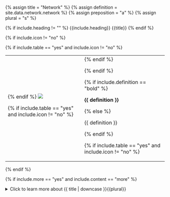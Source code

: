 <!--------------------------------------------- TITLE AND DEFINITION starts -->

{% assign title = "Network" %}
{% assign definition = site.data.network.network %}
{% assign preposition = "a" %}
{% assign plural = "s" %}

<!--------------------------------------------- TITLE AND DEFINITION ends -->

{% if include.heading != "" %}
{{include.heading}} {{title}}
{% endif %}

{% if include.icon != "no" %} 

{% if include.table == "yes" and include.icon != "no" %}
<table class="definitionTable"><tr><td>
{% endif %}

<img src='images/icons/{{include.icon}}{{ title | downcase | replace: " ", "-" }}.png' />

{% if include.table == "yes" and include.icon != "no" %}
</td><td>
{% endif %}

{% endif %}

{% if include.definition == "bold" %}

<strong>{{ definition }}</strong>

{% else %}

{{ definition }}

{% endif %}

{% if include.table == "yes" and include.icon != "no" %}
</td></tr></table>
{% endif %}

{% if include.more == "yes" and include.content == "more" %}
<details class="detailsCollapsible"><summary class="nobr">Click to learn more about {{ title | downcase }}{{plural}}
</summary>
{% endif %}

{% if include.content != "no" %}

<!--------------------------------------------- CONTENT starts -->

You will use the network hierarchy for the following purposes:

* To control your data mining, that is, processes running <a href="" data-toggle="tooltip" data-original-title="{{site.data.concepts.sensor_bot}}">sensor</a> and <a href="" data-toggle="tooltip" data-original-title="{{site.data.concepts.sensor_bot}}">indicator bots</a>. These keep your data feeds up to date so that you may trade live with quality information.

* To control your testing environment, that is trading sessions including <a href="" data-toggle="tooltip" data-original-title="{{site.data.network.backtesting_session}}">backtesting</a> and <a href="" data-toggle="tooltip" data-original-title="{{site.data.network.paper_trading_session}}">paper trading</a>.

* To control your production environment, that is, <a href="" data-toggle="tooltip" data-original-title="{{site.data.network.forward_testing_session}}">forward testing</a>, and <a href="" data-toggle="tooltip" data-original-title="{{site.data.network.live_trading_session}}">live trading sessions</a>.

* To control your data storage, that is, to administer the physical location in which the data products produced by bots reside.

<!--------------------------------------------- CONTENT ends -->

{% endif %}

{% if include.more == "yes" and include.content != "more" %}
<details class="detailsCollapsible"><summary class="nobr">Click to learn more about {{ title | downcase }}{{plural}}
</summary>
{% endif %}

{% if include.adding != "" %}

{{include.adding}} Adding {{preposition}} {{title}} Node

<!--------------------------------------------- ADDING starts -->

XXXXXXXXXXXXXXXXXXXXXXXXXXXXXXXXXXXXXXXXXXXXXXXXXXXXXX

<!--------------------------------------------- ADDING ends -->

{% endif %}

{% if include.configuring != "" %}

{{include.configuring}} Configuring the {{title}}

<!--------------------------------------------- CONFIGURING starts -->

XXXXXXXXXXXXXXXXXXXXXXXXXXXXXXXXXXXXXXXXXXXXXXXXXXXXXX

<!--------------------------------------------- CONFIGURING ends -->

{% endif %}

{% if include.starting != "" %}

{{include.starting}} Starting {{preposition}} {{title}}

<!--------------------------------------------- STARTING starts -->

XXXXXXXXXXXXXXXXXXXXXXXXXXXXXXXXXXXXXXXXXXXXXXXXXXXXXX

<!--------------------------------------------- STARTING ends -->

{% endif %}

{% if include.more == "yes" %}
</details>
{% endif %}